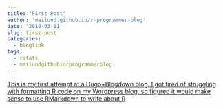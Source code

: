 ```yaml
---
title: "First Post"
author: 'mailund.github.io/r-programmer-blog'
date: '2018-03-01'
slug: first-post
categories:
  - bloglink
tags:
  - rstats
  - mailundgithubiorprogrammerblog
---
```


[This is my first attempt at a Hugo+Blogdown blog. I got tired of struggling with formatting R code on my Wordpress blog, so figured it would make sense to use RMarkdown to write about R<i class="fas fa-external-link-alt"></i>](https://mailund.github.io/r-programmer-blog/2018/03/01/first-post/)


